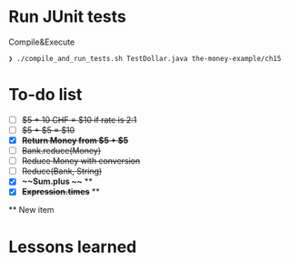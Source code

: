 # Run JUnit tests
Compile&Execute
```
❯ ./compile_and_run_tests.sh TestDollar.java the-money-example/ch15
```

# To-do list
- [ ] ~~$5 + 10 CHF = $10 if rate is 2:1~~
- [ ] ~~$5 + $5 = $10~~
- [x] **~~Return Money from $5 + $5~~**
- [ ] ~~Bank.reduce(Money)~~
- [ ] ~~Reduce Money with conversion~~
- [ ] ~~Reduce(Bank, String)~~
- [x] **~~Sum.plus ~~** **
- [x] **~~Expression.times~~** **

** New item

# Lessons learned
